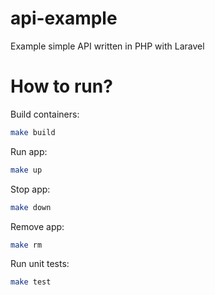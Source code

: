 # api-example
Example simple API written in PHP with Laravel

# How to run?

Build containers:
```bash
make build
```

Run app:
```bash
make up
```

Stop app:
```bash
make down
```

Remove app:
```bash
make rm
```

Run unit tests:
```bash
make test
```

